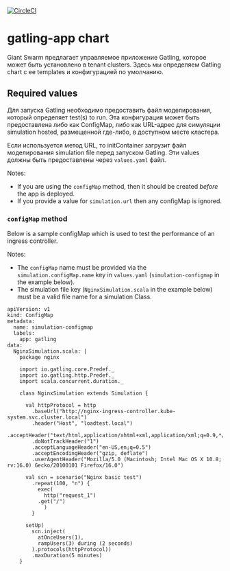 [![CircleCI](https://circleci.com/gh/giantswarm/gatling-app.svg?style=shield)](https://circleci.com/gh/giantswarm/gatling-app)

# gatling-app chart

Giant Swarm предлагает управляемое приложение Gatling, которое может быть установлено в tenant clusters. 
Здесь мы определяем Gatling chart с ее templates и конфигурацией по умолчанию.

## Required values

Для запуска Gatling необходимо предоставить файл моделирования, который определяет test(s) to run. 
Эта конфигурация может быть предоставлена либо как СonfigMap, либо как URL-адрес для симуляции simulation hosted, 
размещенной где-либо, в доступном месте кластера. 

Если используется метод URL, то initContainer загрузит файл моделирования simulation file перед запуском Gatling. 
Эти values должны быть предоставлены через `values.yaml` файл.

Notes:

 - If you are using the `configMap` method, then it should be created _before_ the app
is deployed.
 - If you provide a value for `simulation.url` then any configMap is ignored.

### `configMap` method

Below is a sample configMap which is used to test the performance of an ingress controller.

Notes:
 - The `configMap` name must be provided via the `simulation.configMap.name` key in
`values.yaml` (`simulation-configmap` in the example below).
 - The simulation file key (`NginxSimulation.scala` in the example below) must be a valid
file name for a simulation Class.

```
apiVersion: v1
kind: ConfigMap
metadata:
  name: simulation-configmap
  labels:
    app: gatling
data:
  NginxSimulation.scala: |
    package nginx

    import io.gatling.core.Predef._
    import io.gatling.http.Predef._
    import scala.concurrent.duration._

    class NginxSimulation extends Simulation {

      val httpProtocol = http
        .baseUrl("http://nginx-ingress-controller.kube-system.svc.cluster.local")
        .header("Host", "loadtest.local")
        .acceptHeader("text/html,application/xhtml+xml,application/xml;q=0.9,*/*;q=0.8")
        .doNotTrackHeader("1")
        .acceptLanguageHeader("en-US,en;q=0.5")
        .acceptEncodingHeader("gzip, deflate")
        .userAgentHeader("Mozilla/5.0 (Macintosh; Intel Mac OS X 10.8; rv:16.0) Gecko/20100101 Firefox/16.0")

      val scn = scenario("Nginx basic test")
        .repeat(100, "n") {
          exec(
            http("request_1")
	      .get("/")
            )
        }

      setUp(
        scn.inject(
          atOnceUsers(1),
          rampUsers(3) during (2 seconds)
        ).protocols(httpProtocol))
        .maxDuration(5 minutes)
    }
```
